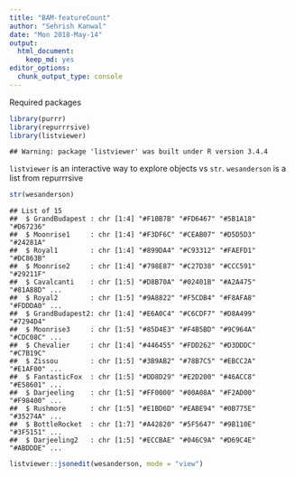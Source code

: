 ```yaml
---
title: "BAM-featureCount"
author: "Sehrish Kanwal"
date: "Mon 2018-May-14"
output: 
  html_document: 
    keep_md: yes
editor_options: 
  chunk_output_type: console
---
```




Required packages


```r
library(purrr)
library(repurrrsive)
library(listviewer)
```

```
## Warning: package 'listviewer' was built under R version 3.4.4
```

`listviewer` is an interactive way to explore objects vs `str`. `wesanderson` is a list from repurrrsive


```r
str(wesanderson)
```

```
## List of 15
##  $ GrandBudapest : chr [1:4] "#F1BB7B" "#FD6467" "#5B1A18" "#D67236"
##  $ Moonrise1     : chr [1:4] "#F3DF6C" "#CEAB07" "#D5D5D3" "#24281A"
##  $ Royal1        : chr [1:4] "#899DA4" "#C93312" "#FAEFD1" "#DC863B"
##  $ Moonrise2     : chr [1:4] "#798E87" "#C27D38" "#CCC591" "#29211F"
##  $ Cavalcanti    : chr [1:5] "#D8B70A" "#02401B" "#A2A475" "#81A88D" ...
##  $ Royal2        : chr [1:5] "#9A8822" "#F5CDB4" "#F8AFA8" "#FDDDA0" ...
##  $ GrandBudapest2: chr [1:4] "#E6A0C4" "#C6CDF7" "#D8A499" "#7294D4"
##  $ Moonrise3     : chr [1:5] "#85D4E3" "#F4B5BD" "#9C964A" "#CDC08C" ...
##  $ Chevalier     : chr [1:4] "#446455" "#FDD262" "#D3DDDC" "#C7B19C"
##  $ Zissou        : chr [1:5] "#3B9AB2" "#78B7C5" "#EBCC2A" "#E1AF00" ...
##  $ FantasticFox  : chr [1:5] "#DD8D29" "#E2D200" "#46ACC8" "#E58601" ...
##  $ Darjeeling    : chr [1:5] "#FF0000" "#00A08A" "#F2AD00" "#F98400" ...
##  $ Rushmore      : chr [1:5] "#E1BD6D" "#EABE94" "#0B775E" "#35274A" ...
##  $ BottleRocket  : chr [1:7] "#A42820" "#5F5647" "#9B110E" "#3F5151" ...
##  $ Darjeeling2   : chr [1:5] "#ECCBAE" "#046C9A" "#D69C4E" "#ABDDDE" ...
```

```r
listviewer::jsonedit(wesanderson, mode = "view")
```

<!--html_preserve--><div id="htmlwidget-c32a952bebb84da79ebc" style="width:672px;height:480px;" class="jsonedit html-widget"></div>
<script type="application/json" data-for="htmlwidget-c32a952bebb84da79ebc">{"x":{"data":{"GrandBudapest":["#F1BB7B","#FD6467","#5B1A18","#D67236"],"Moonrise1":["#F3DF6C","#CEAB07","#D5D5D3","#24281A"],"Royal1":["#899DA4","#C93312","#FAEFD1","#DC863B"],"Moonrise2":["#798E87","#C27D38","#CCC591","#29211F"],"Cavalcanti":["#D8B70A","#02401B","#A2A475","#81A88D","#972D15"],"Royal2":["#9A8822","#F5CDB4","#F8AFA8","#FDDDA0","#74A089"],"GrandBudapest2":["#E6A0C4","#C6CDF7","#D8A499","#7294D4"],"Moonrise3":["#85D4E3","#F4B5BD","#9C964A","#CDC08C","#FAD77B"],"Chevalier":["#446455","#FDD262","#D3DDDC","#C7B19C"],"Zissou":["#3B9AB2","#78B7C5","#EBCC2A","#E1AF00","#F21A00"],"FantasticFox":["#DD8D29","#E2D200","#46ACC8","#E58601","#B40F20"],"Darjeeling":["#FF0000","#00A08A","#F2AD00","#F98400","#5BBCD6"],"Rushmore":["#E1BD6D","#EABE94","#0B775E","#35274A","#F2300F"],"BottleRocket":["#A42820","#5F5647","#9B110E","#3F5151","#4E2A1E","#550307","#0C1707"],"Darjeeling2":["#ECCBAE","#046C9A","#D69C4E","#ABDDDE","#000000"]},"options":{"mode":"view","modes":["code","form","text","tree","view"]}},"evals":[],"jsHooks":[]}</script><!--/html_preserve-->
